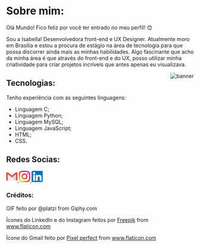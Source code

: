 # Sobre mim:

 Olá Mundo! Fico feliz por você ter entrado no meu perfil! :blush:

 Sou a Isabella! Desenvolvedora front-end e UX Designer. Atualmente moro em Brasília e estou a procura de estágio na área de tecnologia para que possa discorrer ainda mais as minhas habilidades. Algo fascinante que acho da minha área é que através do front-end e do UX, posso utilizar minha criatividade para criar projetos incríveis que antes apenas eu visualizava. 

 <img align="right" alt="banner" title="Banner-GIF" src="https://media.giphy.com/media/TjRcLDHDgLOWiI0L1V/giphy.gif" />
 
 ## Tecnologias:
 Tenho experiência com as seguintes linguagens:
 <!--ts-->
   * Linguagem C;
   * Linguagem Python;
   * Linguagem MySQL;
   * Linguagem JavaScript;
   * HTML;
   * CSS.
 <!--te-->

 ## Redes Socias:

 <a href="mailto:isabellathome7@gmail.com"> <img src="img/gmail.png" alt="Gmail - isabellathome7@gmail.com" width="30"/> </a>
 <a href="https://www.instagram.com/itsbellathome"> <img src="img/instagram.png" alt="Instagram" width="30"/> </a>
 <a href="https://www.linkedin.com/in/isabella-thom%C3%A9-999305188/"> <img src="img/linkedin.png" alt="LinkedIn" width="30"/> </a>
 
 ### Créditos: 
 
 GIF feito por @platzi from Giphy.com
  
 Ícones do LinkedIn e do Instagram feitos por <a href="https://www.flaticon.com/br/autores/freepik" title="Freepik">Freepik</a> from <a href="https://www.flaticon.com/br/" title="Flaticon"> www.flaticon.com</a>
   
 Ícone do Gmail feito por <a href="https://www.flaticon.com/br/autores/pixel-perfect" title="Pixel perfect">Pixel perfect</a> from <a href="https://www.flaticon.com/br/" title="Flaticon"> www.flaticon.com</a>